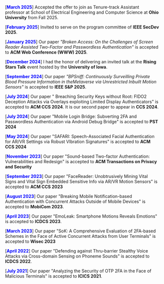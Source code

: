 [**<span style="color:blue">March 2025</span>**] Accepted the offer to join as Tenure-track Assistant professor at School of Electrical Engineering and Computer Science at **Ohio University** from Fall 2025. 


[**<span style="color:blue">February 2025</span>**] Invited to serve on the program committee of **IEEE SecDev 2025**. 

[**<span style="color:blue">January 2025</span>**] Our paper *"Broken Access: On the Challenges of Screen Reader Assisted Two-Factor and Passwordless Authentication"* is accepted to **ACM Web Conference (WWW) 2025**. 

[**<span style="color:blue">December 2024</span>**] I had the honor of delivering an invited talk at the **Rising Stars Talk** event hosted by the **University of Iowa**. 

[**<span style="color:blue">September 2024</span>**] Our paper *"BPSniff: Continuously Surveilling Private Blood Pressure Information in theMetaverse via Unrestricted Inbuilt Motion Sensors"* is accepted to **IEEE S&P 2025**. 

[**<span style="color:blue">July 2024</span>**] Our paper " Breaching Security Keys without Root: FIDO2 Deception Attacks via Overlays exploiting Limited Display Authenticators" is accepted to **ACM CCS 2024**.  It is our second paper to appear in **CCS 2024**.

[**<span style="color:blue">July 2024</span>**] Our paper "Mobile Login Bridge: Subverting 2FA and Passwordless Authentication via Android Debug Bridge" is accepted to **PST 2024**

[**<span style="color:blue">May 2024</span>**] Our paper "SAFARI: Speech-Associated Facial Authentication for AR/VR Settings via Robust VIbration Signatures" is accepted to **ACM CCS 2024**

[**<span style="color:blue">November 2023</span>**] Our paper "Sound-based Two-factor Authentication: Vulnerabilities and Redesign" is accepted to **ACM Transactions on Privacy and Security**

[**<span style="color:blue">September 2023</span>**] Our paper "FaceReader: Unobtrusively Mining Vital Signs and Vital Sign Embedded Sensitive Info via AR/VR Motion Sensors" is accepted to **ACM CCS 2023**

[**<span style="color:blue">August 2023</span>**] Our paper "Breaking Mobile Notification-based Authentication with Concurrent Attacks Outside of Mobile Devices" is accepted to **MobiCom 2023**.

[**<span style="color:blue">April 2023</span>**] Our paper "EmoLeak: Smartphone Motions Reveals Emotions" is accepted to **ICDCS 2023**.

[**<span style="color:blue">March 2023</span>**] Our paper "SoK: A Comprehensive Evaluation of 2FA-based Schemes in the Face of Active Concurrent Attacks from User Terminals" is accepted to **Wisec 2023**

[**<span style="color:blue">April 2022</span>**] Our paper "Defending against Thru-barrier Stealthy Voice Attacks via Cross-domain Sensing on Phoneme Sounds" is accepted to **ICDCS 2022**.

[**<span style="color:blue">July 2021</span>**] Our paper "Analyzing the Security of OTP 2FA in the Face of Malicious Terminals" is accepted to **ICICS 2021**.
